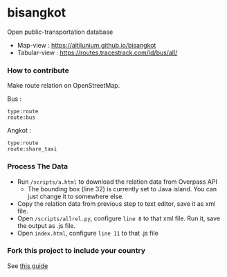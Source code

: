 # bisangkot
Open public-transportation database

* Map-view : https://altilunium.github.io/bisangkot 
* Tabular-view : https://routes.tracestrack.com/id/bus/all/


### How to contribute
Make route relation on OpenStreetMap.

Bus : 
```
type:route
route:bus
```

Angkot : 
```
type:route
route:share_taxi
```

### Process The Data
* Run `/scripts/a.html` to download the relation data from Overpass API
  *  The bounding box (line 32) is currently set to Java island. You can just change it to somewhere else. 
* Copy the relation data from previous step to text editor, save it as xml file.
* Open `/scripts/allrel.py`, configure `line 8` to that xml file. Run it, save the output as .js file.
* Open `index.html`, configure `line 11` to that .js file

### Fork this project to include your country
See [this guide](https://www.openstreetmap.org/user/rtnf/diary/403040)
